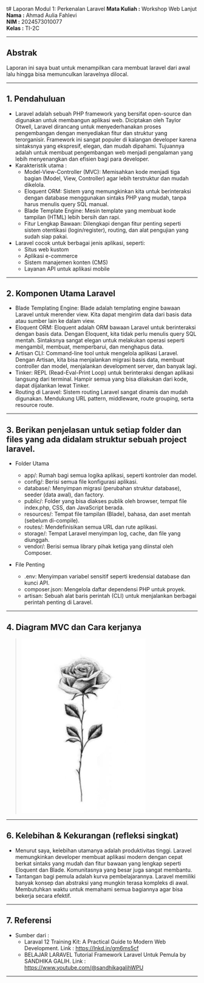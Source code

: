 t# Laporan Modul 1: Perkenalan Laravel
**Mata Kuliah :** Workshop Web Lanjut   
**Nama :** Ahmad Aulia Fahlevi  
**NIM :** 2024573010077  
**Kelas :** TI-2C  

---

## Abstrak 
Laporan ini saya buat untuk menampilkan cara membuat laravel dari awal lalu hingga bisa memunculkan
laravelnya dilocal.

---

## 1. Pendahuluan
- Laravel adalah sebuah PHP framework yang bersifat open-source dan digunakan untuk membangun aplikasi web. Diciptakan oleh Taylor Otwell, Laravel dirancang untuk menyederhanakan proses pengembangan dengan menyediakan fitur dan struktur yang terorganisir. Framework ini sangat populer di kalangan developer karena sintaksnya yang ekspresif, elegan, dan mudah dipahami. Tujuannya adalah untuk membuat pengembangan web menjadi pengalaman yang lebih menyenangkan dan efisien bagi para developer.
- Karakteristik utama : 
  - Model-View-Controller (MVC): Memisahkan kode menjadi tiga bagian (Model, View, Controller) agar lebih terstruktur dan mudah dikelola.
  - Eloquent ORM: Sistem yang memungkinkan kita untuk berinteraksi dengan database menggunakan sintaks PHP yang mudah, tanpa harus menulis query SQL manual.
  - Blade Template Engine: Mesin template yang membuat kode tampilan (HTML) lebih bersih dan rapi.
  - Fitur Lengkap Bawaan: Dilengkapi dengan fitur penting seperti sistem otentikasi (login/register), routing, dan alat pengujian yang sudah siap pakai.
- Laravel cocok untuk berbagai jenis aplikasi, seperti:
  - Situs web kustom
  - Aplikasi e-commerce
  - Sistem manajemen konten (CMS)
  - Layanan API untuk aplikasi mobile

---

## 2. Komponen Utama Laravel
- Blade Templating Engine: Blade adalah templating engine bawaan Laravel untuk merender view. Kita dapat mengirim data dari basis data atau sumber lain ke dalam view.
- Eloquent ORM: Eloquent adalah ORM bawaan Laravel untuk berinteraksi dengan basis data. Dengan Eloquent, kita tidak perlu menulis query SQL mentah. Sintaksnya sangat elegan untuk melakukan operasi seperti mengambil, membuat, memperbarui, dan menghapus data.
- Artisan CLI: Command-line tool untuk mengelola aplikasi Laravel. Dengan Artisan, kita bisa menjalankan migrasi basis data, membuat controller dan model, menjalankan development server, dan banyak lagi.
- Tinker: REPL (Read-Eval-Print Loop) untuk berinteraksi dengan aplikasi langsung dari terminal. Hampir semua yang bisa dilakukan dari kode, dapat dijalankan lewat Tinker.
- Routing di Laravel: Sistem routing Laravel sangat dinamis dan mudah digunakan. Mendukung URL pattern, middleware, route grouping, serta resource route.

---

## 3. Berikan penjelasan untuk setiap folder dan files yang ada didalam struktur sebuah project laravel.
- Folder Utama
  - app/: Rumah bagi semua logika aplikasi, seperti kontroler dan model.
  - config/: Berisi semua file konfigurasi aplikasi.
  - database/: Menyimpan migrasi (perubahan struktur database), seeder (data awal), dan factory.
  - public/: Folder yang bisa diakses publik oleh browser, tempat file index.php, CSS, dan JavaScript berada.
  - resources/: Tempat file tampilan (Blade), bahasa, dan aset mentah (sebelum di-compile).
  - routes/: Mendefinisikan semua URL dan rute aplikasi.
  - storage/: Tempat Laravel menyimpan log, cache, dan file yang diunggah.
  - vendor/: Berisi semua library pihak ketiga yang diinstal oleh Composer.

- File Penting
  - .env: Menyimpan variabel sensitif seperti kredensial database dan kunci API.
  - composer.json: Mengelola daftar dependensi PHP untuk proyek.
  - artisan: Sebuah alat baris perintah (CLI) untuk menjalankan berbagai perintah penting di Laravel.


---

## 4. Diagram MVC dan Cara kerjanya

> ![Bungaa](gambar/1fa91d28b553d474ff35cf7c81fc6594.jpg)

---

## 6. Kelebihan & Kekurangan (refleksi singkat)
- Menurut saya, kelebihan utamanya adalah produktivitas tinggi. Laravel memungkinkan developer membuat aplikasi modern dengan cepat berkat sintaks yang mudah dan fitur bawaan yang lengkap seperti Eloquent dan Blade. Komunitasnya yang besar juga sangat membantu.
- Tantangan bagi pemula adalah kurva pembelajarannya. Laravel memiliki banyak konsep dan abstraksi yang mungkin terasa kompleks di awal. Membutuhkan waktu untuk memahami semua bagiannya agar bisa bekerja secara efektif.

---

## 7. Referensi
- Sumber dari : 
  - Laraval 12 Training Kit: A Practical Guide to Modern Web Development. Link : https://lnkd.in/gm6ms5cf
  - BELAJAR LARAVEL Tutorial Framework Laravel Untuk Pemula by SANDHIKA GALIH. Link : https://www.youtube.com/@sandhikagalihWPU

---